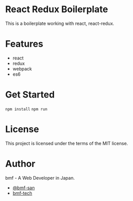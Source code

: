 # React Redux Boilerplate
This is a boilerplate working with react, react-redux.

# Features
+ react
+ redux
+ webpack
+ es6

# Get Started
`npm install`
`npm run`

# License
This project is licensed under the terms of the MIT license.

# Author
bmf - A Web Developer in Japan.
* [@bmf-san](https://twitter.com/bmf_san)
* [bmf-tech](http://bmf-tech.com/)
